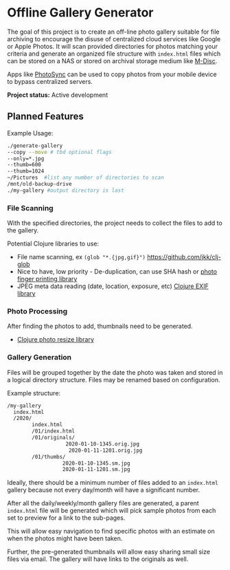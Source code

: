 # Offline Gallery Generator

The goal of this project is to create an off-line photo gallery suitable for
file archiving to encourage the disuse of centralized cloud services like Google
or Apple Photos. It will scan provided directories for photos matching your
criteria and generate an organized file structure with `index.html` files which
can be stored on a NAS or stored on archival storage medium like [M-Disc](https://en.wikipedia.org/wiki/M-DISC).

Apps like
[PhotoSync](https://www.photosync-app.com/home.html)
can be used to copy photos from your mobile device to bypass centralized servers.

**Project status:** Active development


## Planned Features

Example Usage:

``` sh
./generate-gallery
--copy --move # tbd optional flags
--only=*.jpg
--thumb=600
--thumb=1024
~/Pictures  #list any number of directories to scan
/mnt/old-backup-drive
./my-gallery #output directory is last
```

### File Scanning
With the specified directories, the project needs to collect the files to add to
the gallery. 

Potential Clojure libraries to use:

* File name scanning, ex `(glob "*.{jpg,gif}")` https://github.com/jkk/clj-glob
* Nice to have, low priority - De-duplication, can use SHA hash or [photo finger
  printing library](https://github.com/KilianB/JImageHash)
* JPEG meta data reading (date, location, exposure, etc) [Clojure EXIF library](https://github.com/joshuamiller/exif-processor)

### Photo Processing

After finding the photos to add, thumbnails need to be generated.

* [Clojure photo resize library](https://github.com/josephwilk/image-resizer)



### Gallery Generation

Files will be grouped together by the date the photo was taken and stored in a logical
directory structure. Files may be renamed based on configuration.

Example structure:

``` sh
/my-gallery
  index.html
  /2020/
        index.html
        /01/index.html
        /01/originals/
                   2020-01-10-1345.orig.jpg
                    2020-01-11-1201.orig.jpg
        /01/thumbs/
                  2020-01-10-1345.sm.jpg
                  2020-01-11-1201.sm.jpg
```

Ideally, there should be a minimum number of files added to an `index.html`
gallery because not every day/month will have a significant number.

After all the daily/weekly/month gallery files are generated, a parent
`index.html` file will be generated which will pick sample photos from each set
to preview for a link to the sub-pages.

This will allow easy navigation to find specific photos with an estimate on
when the photos might have been taken.

Further, the pre-generated thumbnails will allow easy sharing small size files
via email. The gallery will have links to the originals as well.


